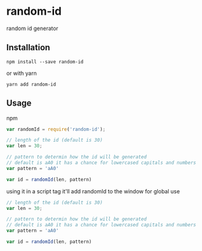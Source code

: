 # random-id
random id generator

## Installation

`npm install --save random-id`

or with yarn

`yarn add random-id`

## Usage

npm
```js
var randomId = require('random-id');

// length of the id (default is 30)
var len = 30;

// pattern to determin how the id will be generated
// default is aA0 it has a chance for lowercased capitals and numbers
var pattern = 'aA0'

var id = randomId(len, pattern)
```

using it in a script tag it'll add randomId to the window
for global use
```js
// length of the id (default is 30)
var len = 30;

// pattern to determin how the id will be generated
// default is aA0 it has a chance for lowercased capitals and numbers
var pattern = 'aA0'

var id = randomId(len, pattern)
```